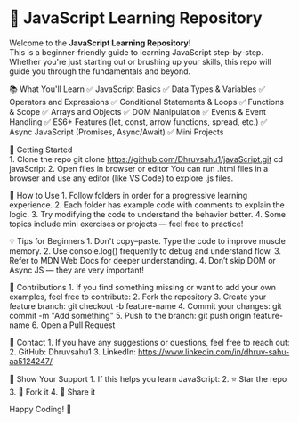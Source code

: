 # 🧠 JavaScript Learning Repository

Welcome to the **JavaScript Learning Repository**!  
This is a beginner-friendly guide to learning JavaScript step-by-step. Whether you're just starting out or brushing up your skills, this repo will guide you through the fundamentals and beyond.

📚 What You'll Learn
✅ JavaScript Basics
✅ Data Types & Variables
✅ Operators and Expressions
✅ Conditional Statements & Loops
✅ Functions & Scope
✅ Arrays and Objects
✅ DOM Manipulation
✅ Events & Event Handling
✅ ES6+ Features (let, const, arrow functions, spread, etc.)
✅ Async JavaScript (Promises, Async/Await)
✅ Mini Projects


🚀 Getting Started  
    1. Clone the repo
       git clone https://github.com/Dhruvsahu1/javaScript.git
       cd javaScript
    2. Open files in browser or editor
       You can run .html files in a browser and use any editor (like VS Code) to explore .js files. 


 📝 How to Use
      1. Follow folders in order for a progressive learning experience.
      2. Each folder has example code with comments to explain the logic.
      3. Try modifying the code to understand the behavior better.
      4. Some topics include mini exercises or projects — feel free to practice!

  💡 Tips for Beginners
      1.  Don't copy–paste. Type the code to improve muscle memory.
      2.  Use console.log() frequently to debug and understand flow.
      3.  Refer to MDN Web Docs for deeper understanding.
      4.  Don’t skip DOM or Async JS — they are very important!

  🙌 Contributions
      1. If you find something missing or want to add your own examples, feel free to contribute:
      2. Fork the repository
      3. Create your feature branch: git checkout -b feature-name
      4. Commit your changes: git commit -m "Add something"
      5. Push to the branch: git push origin feature-name
      6. Open a Pull Request

  📧 Contact
      1. If you have any suggestions or questions, feel free to reach out:
      2. GitHub: Dhruvsahu1
      3. LinkedIn: https://www.linkedin.com/in/dhruv-sahu-aa5124247/

  🌟 Show Your Support
      1.  If this helps you learn JavaScript:
      2. ⭐ Star the repo
      3. 🍴 Fork it
      4. 🔄 Share it

Happy Coding! 🚀
